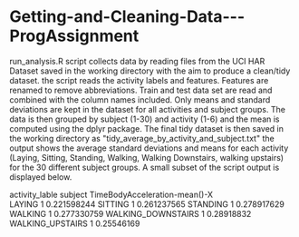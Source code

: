 # Getting-and-Cleaning-Data---ProgAssignment
run_analysis.R script collects data by reading files from the UCI HAR Dataset saved in the working directory with the aim to produce a clean/tidy dataset.
the script reads the activity labels and features. Features are renamed to remove abbreviations. Train and test data set are read and combined with the column names included. Only means and standard deviations are kept in the dataset for all activities and subject groups. The data is then grouped by subject (1-30) and activity (1-6) and the mean is computed using the dplyr package. The final tidy dataset is then saved in the working directory as "tidy_average_by_activity_and_subject.txt"
the output shows the average standard deviations and means for each activity (Laying, Sitting, Standing, Walking, Walking Downstairs, walking upstairs) for the 30 different subject groups. A small subset of the script output is displayed below.

activity_lable	subject	TimeBodyAcceleration-mean()-X   
LAYING	1	0.221598244
SITTING	1	0.261237565
STANDING	1	0.278917629
WALKING	1	0.277330759
WALKING_DOWNSTAIRS	1	0.28918832
WALKING_UPSTAIRS	1	0.25546169





